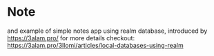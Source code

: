 # Note
and example of simple notes app using realm database, introduced by https://3alam.pro/ 
for more details checkout:
https://3alam.pro/3llomi/articles/local-databases-using-realm
